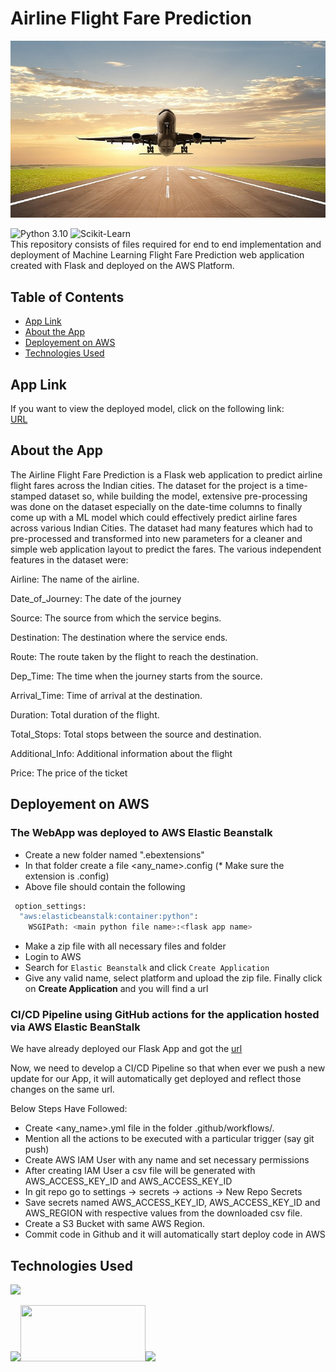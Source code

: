 # Airline Flight Fare Prediction
<img src = "https://github.com/atanu-1991/Data/blob/main/flight_fare_pred.jpg" alt="MLBC">

![Python 3.10](https://img.shields.io/badge/Python-3.10-brightgreen.svg) ![Scikit-Learn](https://img.shields.io/badge/Library-ScikitLearn-orange.svg)  
This repository consists of files required for end to end implementation and deployment of Machine Learning Flight Fare Prediction web application created with Flask and deployed on the AWS Platform.

## Table of Contents
  * [App Link](#app-link)
  * [About the App](#about-the-app)
  * [Deployement on AWS](#deployement-on-aws)
  * [Technologies Used](#technologies-used)


## App Link
If you want to view the deployed model, click on the following link:<br />
[URL](http://flightfare-env.eba-27fuci38.ap-south-1.elasticbeanstalk.com/)

## About the App  
The Airline Flight Fare Prediction is a Flask web application to predict airline flight fares across the Indian cities. The dataset for the project is a time-stamped dataset so, while building the model, extensive pre-processing was done on the dataset especially on the date-time columns to finally come up with a ML model which could effectively predict airline fares across various Indian Cities. 
The dataset had many features which had to pre-processed and transformed into new parameters for a cleaner and simple web application layout to predict the fares. The various independent features in the dataset were: 

Airline: The name of the airline.

Date_of_Journey: The date of the journey

Source: The source from which the service begins.

Destination: The destination where the service ends.

Route: The route taken by the flight to reach the destination.

Dep_Time: The time when the journey starts from the source.

Arrival_Time: Time of arrival at the destination.

Duration: Total duration of the flight.

Total_Stops: Total stops between the source and destination.

Additional_Info: Additional information about the flight

Price: The price of the ticket

## Deployement on AWS

### The WebApp was deployed to AWS Elastic Beanstalk
* Create a new folder named ".ebextensions"
* In that folder create a file <any_name>.config (* Make sure the extension is .config)
* Above file should contain the following
```bash
 option_settings:
  "aws:elasticbeanstalk:container:python":
    WSGIPath: <main python file name>:<flask app name>
```
* Make a zip file with all necessary files and folder
* Login to AWS
* Search for `Elastic Beanstalk` and click `Create Application`
* Give any valid name, select platform and upload the zip file. Finally click on **Create Application** and you will find a url

### CI/CD Pipeline using GitHub actions for the application hosted via AWS Elastic BeanStalk

We have already deployed our Flask App and got the [url](http://flightfare-env.eba-y2mpi355.ap-south-1.elasticbeanstalk.com/)

Now, we need to develop a CI/CD Pipeline so that when ever we push a new update for our App, it will automatically get deployed and reflect those changes on the same url.

Below Steps Have Followed:
* Create <any_name>.yml file in the folder .github/workflows/.
* Mention all the actions to be executed with a particular trigger (say git push)
* Create AWS IAM User with any name and set necessary permissions
* After creating IAM User a csv file will be generated with AWS_ACCESS_KEY_ID and AWS_ACCESS_KEY_ID
* In git repo go to settings -> secrets -> actions -> New Repo Secrets
* Save secrets named AWS_ACCESS_KEY_ID, AWS_ACCESS_KEY_ID and AWS_REGION with respective values from the downloaded csv file.
* Create a S3 Bucket with same AWS Region.
* Commit code in Github and it will automatically start deploy code in AWS

## Technologies Used
![](https://forthebadge.com/images/badges/made-with-python.svg)

[<img target="_blank" src="https://flask.palletsprojects.com/en/1.1.x/_images/flask-logo.png" width=170>](https://flask.palletsprojects.com/en/1.1.x/)[<img target="_blank" src="https://github.com/get-icon/geticon/raw/master/icons/aws.svg" width=200 height=90>](https://aws.amazon.com/)[<img target="_blank" src="https://scikit-learn.org/stable/_static/scikit-learn-logo-small.png" width=200>](https://scikit-learn.org/stable/)
